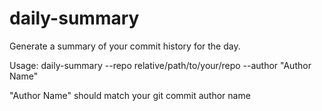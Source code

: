 # daily-summary

Generate a summary of your commit history for the day.

Usage: daily-summary --repo relative/path/to/your/repo --author "Author Name"

"Author Name" should match your git commit author name
